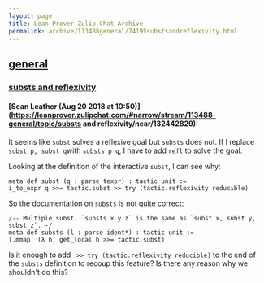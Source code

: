 ```yaml
---
layout: page
title: Lean Prover Zulip Chat Archive 
permalink: archive/113488general/74195substsandreflexivity.html
---
```


## [general](index.html)
### [substs and reflexivity](74195substsandreflexivity.html)

#### [Sean Leather (Aug 20 2018 at 10:50)](https://leanprover.zulipchat.com/#narrow/stream/113488-general/topic/substs and reflexivity/near/132442829):
It seems like `subst` solves a reflexive goal but `substs` does not. If I replace `subst p, subst q`with `substs p q`, I have to add `refl` to solve the goal.

Looking at the definition of the interactive `subst`, I can see why:

```lean
meta def subst (q : parse texpr) : tactic unit :=
i_to_expr q >>= tactic.subst >> try (tactic.reflexivity reducible)
```

So the documentation on `substs` is not quite correct:

```lean
/-- Multiple subst. `substs x y z` is the same as `subst x, subst y, subst z`. -/
meta def substs (l : parse ident*) : tactic unit :=
l.mmap' (λ h, get_local h >>= tactic.subst)
```

Is it enough to add ` >> try (tactic.reflexivity reducible)` to the end of the `substs` definition to recoup this feature? Is there any reason why we shouldn't do this?

